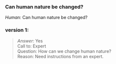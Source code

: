 ### Can human nature be changed?
*Human:* Can human nature be changed?
### version 1:
>*Answer:* Yes<br>
>Call to: Expert<br>
>Question: How can we change human nature?<br>
>Reason: Need instructions from an expert.<br>
